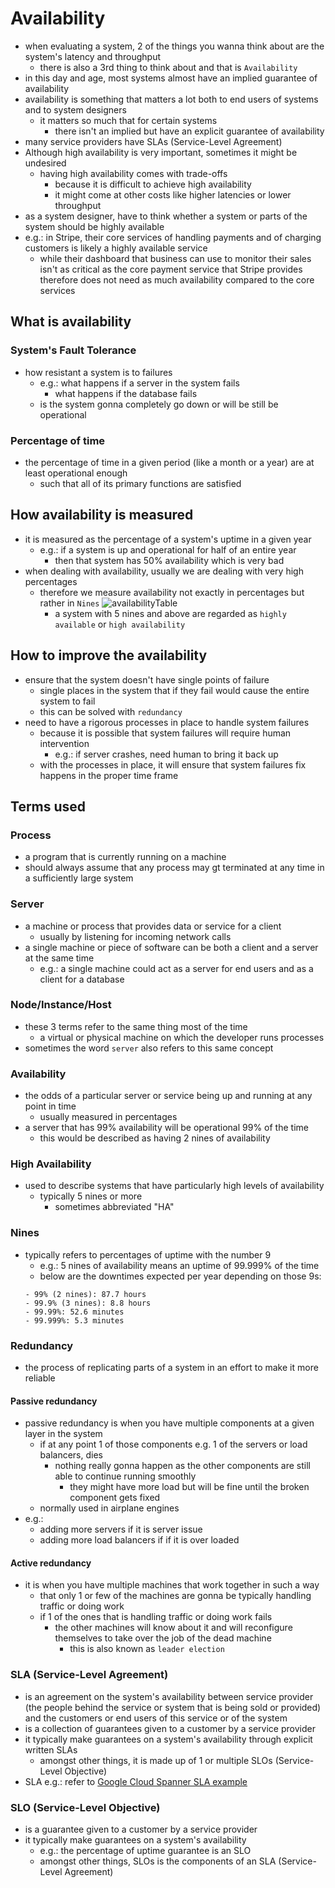 # Availability

- when evaluating a system, 2 of the things you wanna think about are the system's latency and throughput
  - there is also a 3rd thing to think about and that is `Availability`
- in this day and age, most systems almost have an implied guarantee of availability
- availability is something that matters a lot both to end users of systems and to system designers
  - it matters so much that for certain systems
    - there isn't an implied but have an explicit guarantee of availability
- many service providers have SLAs (Service-Level Agreement)
- Although high availability is very important, sometimes it might be undesired
  - having high availability comes with trade-offs
    - because it is difficult to achieve high availability
    - it might come at other costs like higher latencies or lower throughput
- as a system designer, have to think whether a system or parts of the system should be highly available
- e.g.: in Stripe, their core services of handling payments and of charging customers is likely a highly available service
  - while their dashboard that business can use to monitor their sales isn't as critical as the core payment service that Stripe provides therefore does not need as much availability compared to the core services

## What is availability

### System's Fault Tolerance

- how resistant a system is to failures
  - e.g.: what happens if a server in the system fails
    - what happens if the database fails
  - is the system gonna completely go down or will be still be operational

### Percentage of time

- the percentage of time in a given period (like a month or a year) are at least operational enough
  - such that all of its primary functions are satisfied

## How availability is measured

- it is measured as the percentage of a system's uptime in a given year
  - e.g.: if a system is up and operational for half of an entire year
    - then that system has 50% availability which is very bad
- when dealing with availability, usually we are dealing with very high percentages
  - therefore we measure availability not exactly in percentages but rather in `Nines`
    ![availabilityTable](../../../images/availabilityTable.png)
    - a system with 5 nines and above are regarded as `highly available` or `high availability`

## How to improve the availability

- ensure that the system doesn't have single points of failure
  - single places in the system that if they fail would cause the entire system to fail
  - this can be solved with `redundancy`
- need to have a rigorous processes in place to handle system failures
  - because it is possible that system failures will require human intervention
    - e.g.: if server crashes, need human to bring it back up
  - with the processes in place, it will ensure that system failures fix happens in the proper time frame

## Terms used

### Process

- a program that is currently running on a machine
- should always assume that any process may gt terminated at any time in a sufficiently large system

### Server

- a machine or process that provides data or service for a client
  - usually by listening for incoming network calls
- a single machine or piece of software can be both a client and a server at the same time
  - e.g.: a single machine could act as a server for end users and as a client for a database

### Node/Instance/Host

- these 3 terms refer to the same thing most of the time
  - a virtual or physical machine on which the developer runs processes
- sometimes the word `server` also refers to this same concept

### Availability

- the odds of a particular server or service being up and running at any point in time
  - usually measured in percentages
- a server that has 99% availability will be operational 99% of the time
  - this would be described as having 2 nines of availability

### High Availability

- used to describe systems that have particularly high levels of availability
  - typically 5 nines or more
    - sometimes abbreviated "HA"

### Nines

- typically refers to percentages of uptime with the number 9
  - e.g.: 5 nines of availability means an uptime of 99.999% of the time
  - below are the downtimes expected per year depending on those 9s:
  ```
  - 99% (2 nines): 87.7 hours
  - 99.9% (3 nines): 8.8 hours
  - 99.99%: 52.6 minutes
  - 99.999%: 5.3 minutes
  ```

### Redundancy

- the process of replicating parts of a system in an effort to make it more reliable

#### Passive redundancy

- passive redundancy is when you have multiple components at a given layer in the system
  - if at any point 1 of those components e.g. 1 of the servers or load balancers, dies
    - nothing really gonna happen as the other components are still able to continue running smoothly
      - they might have more load but will be fine until the broken component gets fixed
  - normally used in airplane engines
- e.g.:
  - adding more servers if it is server issue
  - adding more load balancers if if it is over loaded

#### Active redundancy

- it is when you have multiple machines that work together in such a way
  - that only 1 or few of the machines are gonna be typically handling traffic or doing work
  - if 1 of the ones that is handling traffic or doing work fails
    - the other machines will know about it and will reconfigure themselves to take over the job of the dead machine
      - this is also known as `leader election`

### SLA (Service-Level Agreement)

- is an agreement on the system's availability between service provider (the people behind the service or system that is being sold or provided) and the customers or end users of this service or of the system
- is a collection of guarantees given to a customer by a service provider
- it typically make guarantees on a system's availability through explicit written SLAs
  - amongst other things, it is made up of 1 or multiple SLOs (Service-Level Objective)
- SLA e.g.: refer to
  [Google Cloud Spanner SLA example](https://cloud.google.com/spanner/sla "Google Cloud Spanner SLA")

### SLO (Service-Level Objective)

- is a guarantee given to a customer by a service provider
- it typically make guarantees on a system's availability
  - e.g.: the percentage of uptime guarantee is an SLO
  - amongst other things, SLOs is the components of an SLA (Service-Level Agreement)
